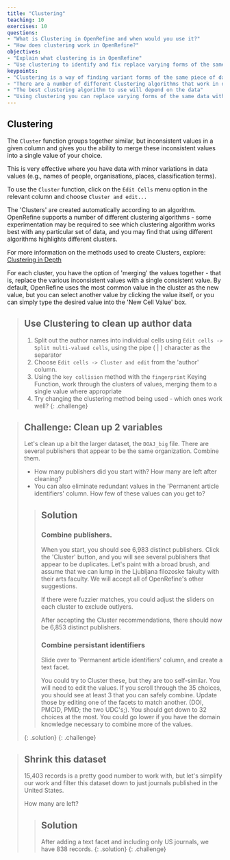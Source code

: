 ```yaml
---
title: "Clustering"
teaching: 10
exercises: 10
questions:
- "What is Clustering in OpenRefine and when would you use it?"
- "How does clustering work in OpenRefine?"
objectives:
- "Explain what clustering is in OpenRefine"
- "Use clustering to identify and fix replace varying forms of the same data with a single consistent value"
keypoints:
- "Clustering is a way of finding variant forms of the same piece of data within a dataset (e.g. different spellings of a name)"
- "There are a number of different Clustering algorithms that work in different ways and will produce different results"
- "The best clustering algorithm to use will depend on the data"
- "Using clustering you can replace varying forms of the same data with a single consistent value"
---
```


## Clustering
The `Cluster` function groups together similar, but inconsistent values in a given column and gives you the ability to merge these inconsistent values into a single value of your choice.

This is very effective where you have data with minor variations in data values (e.g., names of people, organisations, places, classification terms).

To use the `Cluster` function, click on the `Edit Cells` menu option in the relevant column and choose `Cluster and edit...`

The 'Clusters' are created automatically according to an algorithm. OpenRefine supports a number of different clustering algorithms - some experimentation may be required to see which clustering algorithm works best with any particular set of data, and you may find that using different algorithms highlights different clusters.

For more information on the methods used to create Clusters, explore: [Clustering in Depth](https://github.com/OpenRefine/OpenRefine/wiki/Clustering-In-Depth)

For each cluster, you have the option of 'merging' the values together - that is, replace the various inconsistent values with a single consistent value. By default, OpenRefine uses the most common value in the cluster as the new value, but you can select another value by clicking the value itself, or you can simply type the desired value into the 'New Cell Value' box.

>## Use Clustering to clean up author data
>
>1. Split out the author names into individual cells using `Edit cells -> Split multi-valued cells`, using the pipe ( \| ) character as the separator
>2. Choose `Edit cells -> Cluster and edit` from the 'author' column.
>3. Using the `key collision` method with the `fingerprint` Keying Function, work through the clusters of values, merging them to a single value where appropriate
>4. Try changing the clustering method being used - which ones work well?
{: .challenge}

>## Challenge: Clean up 2 variables
>
> Let's clean up a bit the larger dataset, the `DOAJ_big` file.
> There are several publishers that appear to be the same organization. Combine them.
> * How many publishers did you start with? How many are left after cleaning?
> * You can also eliminate redundant values in the 'Permanent article identifiers' column.
> How few of these values can you get to?
>
> > ## Solution
> >
> > ### Combine publishers.
> > When you start, you should see 6,983 distinct publishers.
> > Click the 'Cluster' button, and you will see several publishers that appear to be
> > duplicates.  Let's paint with a broad brush, and assume that we can lump in the
> > Ljubljana filozoske fakulty with their arts faculty. We will accept all of OpenRefine's
> > other suggestions.
> >
> > If there were fuzzier matches, you could adjust the sliders on each cluster to exclude outlyers.
> > 
> > After accepting the Cluster recommendations, there should now be 6,853 distinct publishers.
> >
> > ### Combine persistant identifiers
> > 
> > Slide over to 'Permanent article identifiers' column, and create a text facet.  
> > 
> > You could try to Cluster these, but they are too self-similar. You will need to edit the values.
> > If you scroll
> > through the 35 choices, you should see at least 3 that you can safely combine. Update those 
> > by editing one of the facets to match another. (DOI, PMCID, PMID; the two UDC's;). You should 
> > get down to 32 choices at the most.  You could go lower if you have the domain knowledge necessary 
> > to combine more of the values.
> >
> {: .solution}
{: .challenge}


>## Shrink this dataset
> 15,403 records is a pretty good number to work with, but let's 
> simplify our work and filter this dataset down to just journals
> published in the United States.
>
> How many are left?
>
> > ## Solution
> >
> > After adding a text facet and including only US journals, we have 838 records.
> {: .solution}
{: .challenge}
